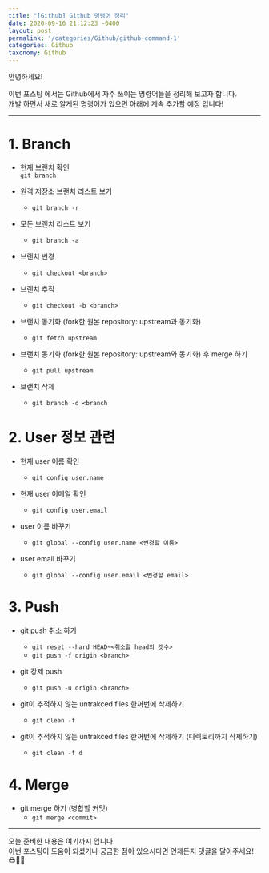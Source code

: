 ```yaml
---
title: "[Github] Github 명령어 정리"
date: 2020-09-16 21:12:23 -0400
layout: post
permalink: '/categories/Github/github-command-1'
categories: Github
taxonomy: Github
---
```


안녕하세요!

이번 포스팅 에서는 Github에서 자주 쓰이는 명령어들을 정리해 보고자 합니다.  
개발 하면서 새로 알게된 명령어가 있으면 아래에 계속 추가할 예정 입니다!

-----
# 1. Branch
- 현재 브랜치 확인  
`git branch`

- 원격 저장소 브랜치 리스트 보기  
    - `git branch -r`

- 모든 브랜치 리스트 보기  
    - `git branch -a`

- 브랜치 변경  
    - `git checkout <branch>`

- 브랜치 추적  
    - `git checkout -b <branch>`

- 브랜치 동기화 (fork한 원본 repository: upstream과 동기화)  
    - `git fetch upstream`

- 브랜치 동기화 (fork한 원본 repository: upstream와 동기화) 후 merge 하기  
    - `git pull upstream`

- 브랜치 삭제  
    - `git branch -d <branch`


# 2. User 정보 관련
- 현재 user 이름 확인  
    - `git config user.name`

- 현재 user 이메일 확인  
    - `git config user.email`

- user 이름 바꾸기  
    - `git global --config user.name <변경할 이름>`

- user email 바꾸기  
    - `git global --config user.email <변경할 email>`


# 3. Push
- git push 취소 하기  
    - `git reset --hard HEAD~<취소할 head의 갯수>`  
    - `git push -f origin <branch>`  

- git 강제 push  
    - `git push -u origin <branch>`

- git이 추적하지 않는 untrakced files 한꺼번에 삭제하기  
    - `git clean -f`

- git이 추적하지 않는 untrakced files 한꺼번에 삭제하기 (디렉토리까지 삭제하기)  
    - `git clean -f d`


# 4. Merge
- git merge 하기 (병합할 커밋)  
    - `git merge <commit>`

-----

오늘 준비한 내용은 여기까지 입니다.  
이번 포스팅이 도움이 되셨거나 궁금한 점이 있으시다면 언제든지 댓글을 달아주세요!😎👍🏻